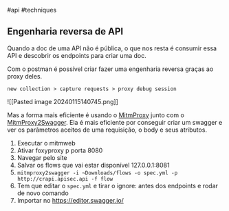 #api #techniques 
## Engenharia reversa de API

Quando a doc de uma API não é pública, o que nos resta é consumir essa API e descobrir os endpoints para criar uma doc.

Com o postman é possível criar fazer uma engenharia reversa graças ao proxy deles.

```
new collection > capture requests > proxy debug session
```

![[Pasted image 20240115140745.png]]

Mas a forma mais eficiente é usando o [MitmProxy](https://mitmproxy.org/) junto com o [MitmProxy2Swagger](https://pypi.org/project/mitmproxy2swagger/). Ela é mais eficiente por conseguir criar um swagger e ver os parâmetros aceitos de uma requisição, o body e seus atributos.

1. Executar o mitmweb
2. Ativar foxyproxy p porta 8080
3. Navegar pelo site
4. Salvar os flows que vai estar disponível 127.0.0.1:8081
5. `mitmproxy2swagger -i ~Downloads/flows -o spec.yml -p http://crapi.apisec.api -f flow`
6. Tem que editar o `spec.yml` e tirar o ignore: antes dos endpoints e rodar de novo comando
7. Importar no https://editor.swagger.io/

